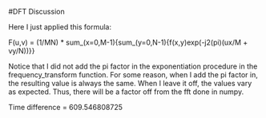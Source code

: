 #DFT Discussion

Here I just applied this formula:

F(u,v) = (1/MN) * sum_(x=0,M-1){sum_(y=0,N-1){f(x,y)exp(-j2(pi)(ux/M + vy/N))}}

Notice that I did not add the pi factor in the exponentiation procedure in the frequency_transform function. For some reason, when I add the pi factor in,
the resulting value is always the same. When I leave it off, the values vary as expected. Thus, there will be a factor off from the fft done in numpy.

Time difference = 609.546808725
